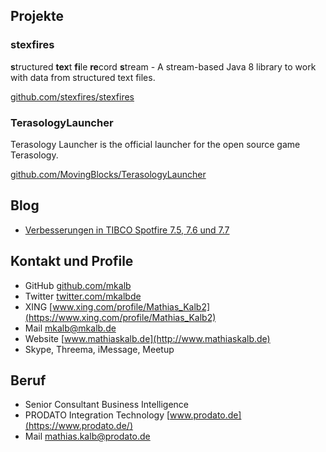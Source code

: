 ## Projekte ##

### stexfires ###
**s**tructured **tex**t **fi**le **re**cord **s**tream - A stream-based Java 8 library to work with data from structured text files.

[github.com/stexfires/stexfires](https://github.com/stexfires/stexfires)

### TerasologyLauncher ###
Terasology Launcher is the official launcher for the open source game Terasology.

[github.com/MovingBlocks/TerasologyLauncher](https://github.com/MovingBlocks/TerasologyLauncher)

## Blog ##
* [Verbesserungen in TIBCO Spotfire 7.5, 7.6 und 7.7](https://www.prodato.de/verbesserungen-in-spotfire/)

## Kontakt und Profile ##
* GitHub [github.com/mkalb](https://github.com/mkalb)
* Twitter [twitter.com/mkalbde](https://twitter.com/mkalbde)
* XING [www.xing.com/profile/Mathias_Kalb2](https://www.xing.com/profile/Mathias_Kalb2)
* Mail [mkalb@mkalb.de](mailto:mkalb@mkalb.de)
* Website [www.mathiaskalb.de](http://www.mathiaskalb.de)
* Skype, Threema, iMessage, Meetup

## Beruf ##
* Senior Consultant Business Intelligence
* PRODATO Integration Technology [www.prodato.de](https://www.prodato.de/)
* Mail [mathias.kalb@prodato.de](mailto:mathias.kalb@prodato.de)
